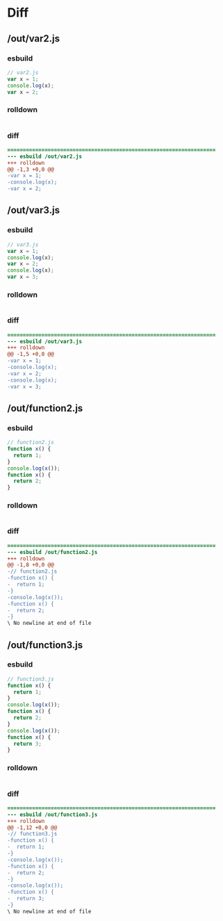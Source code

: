 # Diff
## /out/var2.js
### esbuild
```js
// var2.js
var x = 1;
console.log(x);
var x = 2;
```
### rolldown
```js

```
### diff
```diff
===================================================================
--- esbuild	/out/var2.js
+++ rolldown	
@@ -1,3 +0,0 @@
-var x = 1;
-console.log(x);
-var x = 2;

```
## /out/var3.js
### esbuild
```js
// var3.js
var x = 1;
console.log(x);
var x = 2;
console.log(x);
var x = 3;
```
### rolldown
```js

```
### diff
```diff
===================================================================
--- esbuild	/out/var3.js
+++ rolldown	
@@ -1,5 +0,0 @@
-var x = 1;
-console.log(x);
-var x = 2;
-console.log(x);
-var x = 3;

```
## /out/function2.js
### esbuild
```js
// function2.js
function x() {
  return 1;
}
console.log(x());
function x() {
  return 2;
}
```
### rolldown
```js

```
### diff
```diff
===================================================================
--- esbuild	/out/function2.js
+++ rolldown	
@@ -1,8 +0,0 @@
-// function2.js
-function x() {
-  return 1;
-}
-console.log(x());
-function x() {
-  return 2;
-}
\ No newline at end of file

```
## /out/function3.js
### esbuild
```js
// function3.js
function x() {
  return 1;
}
console.log(x());
function x() {
  return 2;
}
console.log(x());
function x() {
  return 3;
}
```
### rolldown
```js

```
### diff
```diff
===================================================================
--- esbuild	/out/function3.js
+++ rolldown	
@@ -1,12 +0,0 @@
-// function3.js
-function x() {
-  return 1;
-}
-console.log(x());
-function x() {
-  return 2;
-}
-console.log(x());
-function x() {
-  return 3;
-}
\ No newline at end of file

```